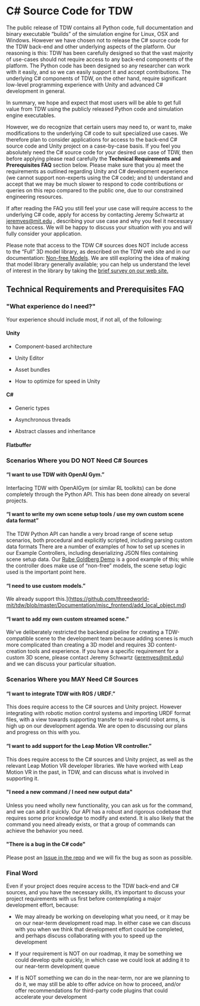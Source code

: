 # C# Source Code for TDW

The public release of TDW contains all Python code, full documentation and binary executable “builds” of the simulation engine for Linux, OSX and Windows.  However we have chosen not to release the C# source code for the TDW back-end and other underlying aspects of the platform. Our reasoning is this: TDW has been carefully designed so that the vast majority of use-cases should not require access to any back-end components of the platform. The Python code has been designed so any researcher can work with it easily, and so we can easily support it and accept contributions. The underlying C# components of TDW, on the other hand, require significant low-level programming experience with Unity and advanced C# development in general. 

In summary, we hope and expect that most users will be able to get full value from TDW using the publicly released Python code and simulation engine executables.

However, we do recognize that certain users may need to, or want to, make modifications to the underlying C# code to suit specialized use cases. We therefore plan to consider applications for access to the back-end C# source code and Unity project on a case-by-case basis.  If you feel you absolutely need the C# source code for your desired use case of TDW, then before applying please read carefully the **Technical Requirements and Prerequisites FAQ**  section below.  Please make sure that you a) meet the requirements as outlined regarding Unity and C# development experience (we cannot support non-experts using the C# code); and b) understand and accept that we may be much slower to respond to code contributions or queries on this repo compared to the public one, due to our constrained engineering resources.

If after reading  the FAQ you still feel your use case will require access to the underlying C# code, apply for access by contacting Jeremy Schwartz at [jeremyes@mit.edu](mailto:jeremyes@mit.edu) , describing your use case and why you feel it necessary to have access. We will be happy to discuss your situation with you and will fully consider your application.

Please note that access to the TDW C# sources does NOT include access to the “Full” 3D model library, as described on the TDW web site and in our documentation: [Non-free Models](https://github.com/threedworld-mit/tdw/blob/v1.6.0.4/Documentation/misc_frontend/models_full.md). We are still exploring the idea of making that model library generally available; you can help us understand the level of interest in the library by taking the [brief survey on our web site.](https://docs.google.com/forms/d/e/1FAIpQLSeJGR_PXlVRwOis9dcM2SDwP3Jcuf78Yo0TLmgLWLpuQI9Xig/viewform)



## Technical Requirements and Prerequisites FAQ

### "What experience do I need?"  
Your experience should include most, if not all, of the following:

#### Unity

- Component-based architecture

- Unity Editor

- Asset bundles

- How to optimize for speed in Unity


#### C#

- Generic types

- Asynchronous threads

- Abstract classes and inheritance


#### Flatbuffer

 

### Scenarios Where you DO NOT Need C# Sources

#### “I want to use TDW with OpenAI Gym.” 
Interfacing TDW with OpenAIGym (or similar RL toolkits) can be done completely through the Python API. This has been done already on several projects.

#### “I want to write my own scene setup tools / use my own custom scene data format” 
The TDW Python API can handle a very broad range of scene setup scenarios, both procedural and explicitly scripted, including parsing custom data formats There are a number of examples of how to set up scenes in our Example Controllers, including deserializing JSON files containing scene setup data. Our [Rube Goldberg Demo](https://github.com/threedworld-mit/tdw/blob/master/Documentation/python/use_cases/rube_goldberg.md) is a good example of this; while the controller does make use of “non-free” models, the scene setup logic used is the important point here.

#### “I need to use custom models.” 
We already support this.](https://github.com/threedworld-mit/tdw/blob/master/Documentation/misc_frontend/add_local_object.md)

#### “I want to add my own custom streamed scene.”
We've deliberately restricted the backend pipeline for creating a TDW-compatible scene to the development team because adding scenes is much more complicated than creating a 3D model and requires 3D content-creation tools and experience. If you have a specific requirement for a custom 3D scene, please contact Jeremy Schwartz ([jeremyes@mit.edu](mailto:jeremyes@mit.edu)) and we can discuss your particular situation.

 

### Scenarios Where you MAY Need C# Sources

#### “I want to integrate TDW with ROS / URDF.”
This does require access to the C# sources and Unity project. However integrating with robotic motion control systems and importing URDF format files, with a view towards supporting transfer to real-world robot arms, is high up on our development agenda.  We are open to discussing our plans and progress on this with you.

#### “I want to add support for the Leap Motion VR controller.”
This does require access to the C# sources and Unity project, as well as the relevant Leap Motion VR developer libraries.  We have worked with Leap Motion VR in the past, in TDW, and can discuss what is involved in supporting it.

#### "I need a new command / I need new output data"
Unless you need wholly new functionality, you can ask us for the command, and we can add it quickly. Our API has a robust and rigorous codebase that requires some prior knowledge to modify and extend. It is also likely that the command you need already exists, or that a group of commands can achieve the behavior you need.

 #### "There is a bug in the C# code"
Please post an [Issue in the repo](https://github.com/threedworld-mit/tdw/issues) and we will fix the bug as soon as possible.

 

### Final Word

Even if your project does require access to the TDW back-end and C# sources, and you have the necessary skills, it’s important to discuss your project requirements with us first before contemplating a major development effort, because:

- We may already be working on developing what you need, or it may be on our near-term development road map. In either case we can discuss with you when we think that development effort could be completed, and perhaps discuss collaborating with you to speed up the development

- If your requirement is NOT on our roadmap, it may be something we could develop quite quickly, in which case we could look at adding it to our near-term development queue

- If is NOT something we can do in the near-term, nor are we planning to do it, we may still be able to offer advice on how to proceed, and/or offer recommendations for third-party code plugins that could accelerate your development


 

 

 

 


